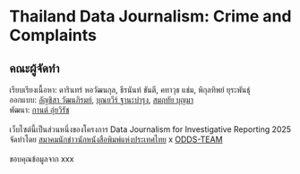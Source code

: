 # Thailand Data Journalism: Crime and Complaints

## คณะผู้จัดทำ

<div>เรียบเรียงเนื้อหา: ดารินทร์ หอวัฒนกุล, ธีรนันท์ ขันตี, คทาวุธ แช่ม, พิกุลทิพย์ ยุระพันธุ์</div>
<div>ออกแบบ: <a class="underline" href="https://www.linkedin.com/in/anchisa-watthanapirom-137396320/" target="_blank">อัญชิสา วัฒนภิรมย์</a>, <a class="underline" href="https://www.linkedin.com/in/boonyavee-thanabumrung/" target="_blank">บุณยวีร์ ฐานะบำรุง</a>, <a class="underline" href="https://www.linkedin.com/in/somruetai-boonma-8096a7211/" target="_blank">สมฤทัย บุญมา</a></div>
<div>พัฒนา: <a class="underline" href="https://github.com/zkan/" target="_blank">กานต์ อุ่ยวิรัช</a></div><br />

<div>เว็บไซต์นี้เป็นส่วนหนึ่งของโครงการ Data Journalism for Investigative Reporting 2025</div>
<div>จัดทำโดย <a class="underline" href="https://tja.or.th/" target="_blank">สมาคมนักข่าวนักหนังสือพิมพ์แห่งประเทศไทย</a> x <a class="underline" href="https://odds.team/" target="_blank">ODDS-TEAM</a></div><br />

<div>ขอบคุณข้อมูลจาก xxx</div>
